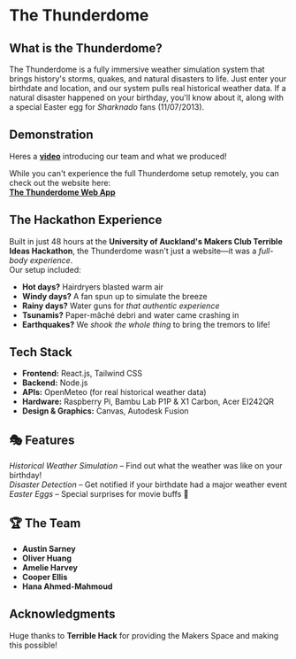 # The Thunderdome  

## What is the Thunderdome?  
The Thunderdome is a fully immersive weather simulation system that brings history's storms, quakes, and natural disasters to life. Just enter your birthdate and location, and our system pulls real historical weather data. If a natural disaster happened on your birthday, you'll know about it, along with a special Easter egg for *Sharknado* fans (11/07/2013).  

## Demonstration   
Heres a [**video**](https://youtu.be/obIRc8S6oWY) introducing our team and what we produced! 

While you can't experience the full Thunderdome setup remotely, you can check out the website here:  
[**The Thunderdome Web App**](https://terrible-ideas-the-thunderdome-final-2.vercel.app/)  

## The Hackathon Experience  
Built in just 48 hours at the **University of Auckland's Makers Club Terrible Ideas Hackathon**, the Thunderdome wasn't just a website—it was a *full-body experience*.  
Our setup included:  
- **Hot days?** Hairdryers blasted warm air 
- **Windy days?** A fan spun up to simulate the breeze  
- **Rainy days?** Water guns for *that authentic experience* 
- **Tsunamis?** Paper-mâché debri and water came crashing in 
- **Earthquakes?** We *shook the whole thing* to bring the tremors to life! 

## Tech Stack  
- **Frontend:** React.js, Tailwind CSS  
- **Backend:** Node.js  
- **APIs:** OpenMeteo (for real historical weather data)  
- **Hardware:** Raspberry Pi, Bambu Lab P1P & X1 Carbon, Acer EI242QR  
- **Design & Graphics:** Canvas, Autodesk Fusion  

## 🎭 Features  
*Historical Weather Simulation* – Find out what the weather was like on your birthday!  
*Disaster Detection* – Get notified if your birthdate had a major weather event  
*Easter Eggs* – Special surprises for movie buffs 🎥  

## 🏆 The Team  
- **Austin Sarney**  
- **Oliver Huang**  
- **Amelie Harvey**  
- **Cooper Ellis**  
- **Hana Ahmed-Mahmoud**  

## Acknowledgments  
Huge thanks to **Terrible Hack** for providing the Makers Space and making this possible!  
